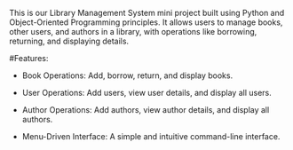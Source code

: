 This is our Library Management System mini project built using Python and Object-Oriented Programming principles. It allows users to manage books, other users, and authors in a library, with operations like borrowing, returning, and displaying details.

#Features:
- Book Operations: Add, borrow, return, and display books.

- User Operations: Add users, view user details, and display all users.

- Author Operations: Add authors, view author details, and display all authors.

- Menu-Driven Interface: A simple and intuitive command-line interface.


